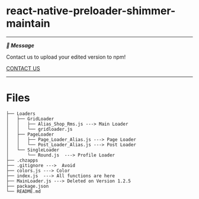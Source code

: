 # react-native-preloader-shimmer-maintain

---
***💌 Message***

Contact us to upload your edited version to npm!

[CONTACT US](#read-me)

---

# Files

```
├── Loaders
│   ├── GridLoader
│   │   ├── Alias_Shop_Rms.js ---> Main Loader
│   │   └── gridloader.js
│   ├── PageLoader
│   │   ├── Page_Loader_Alias.js ---> Page Loader
│   │   └── Post_Loader_Alias.js ---> Post Loader
│   └── SingleLoader
│       └── Round.js  ---> Profile Loader
├── .chzapps
├── .gitignore --->  Avoid
├── colors.js ---> Color 
├── index.js  ---> All functions are here
├── MainLoader.js ---> Deleted on Version 1.2.5
├── package.json
└── README.md
```

